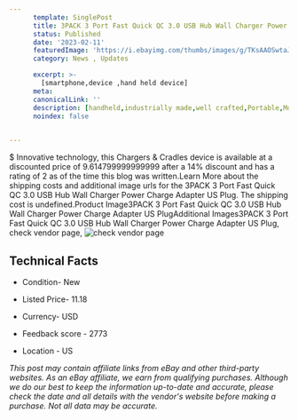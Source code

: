 ```yaml
---
      template: SinglePost
      title: 3PACK 3 Port Fast Quick QC 3.0 USB Hub Wall Charger Power Charge Adapter US Plug
      status: Published
      date: '2023-02-11'
      featuredImage: 'https://i.ebayimg.com/thumbs/images/g/TKsAAOSwtaJjc0Rs/s-l225.jpg'
      category: News , Updates

      excerpt: >-
        [smartphone,device ,hand held device]
      meta:
      canonicalLink: ''
      description: [handheld,industrially made,well crafted,Portable,Mobile,Compact,Convenient,Lightweight,Maneuverable,Man-portable,Miniature,Carriable,Hand-held,Light,Holdable,Transportable,Mobile device,Pocket-sized,On-the-go,Wireless,Cordless,Compact size,Convenient size, smartphone,device ,hand held device]
      noindex: false

        
---
```

$
    Innovative technology, this Chargers & Cradles device is available at a discounted price of 9.614799999999999 after a 14% discount and has a rating of 2 as of the time this blog was written.Learn More about the shipping costs and additional image urls for the 3PACK 3 Port Fast Quick QC 3.0 USB Hub Wall Charger Power Charge Adapter US Plug. The shipping cost is undefined.Product Image3PACK 3 Port Fast Quick QC 3.0 USB Hub Wall Charger Power Charge Adapter US PlugAdditional Images3PACK 3 Port Fast Quick QC 3.0 USB Hub Wall Charger Power Charge Adapter US Plug, check vendor page, ![check vendor page](https://origin-galleryplus.ebayimg.com/ws/web/394335178145_2_0_1/225x225.jpg,https://origin-galleryplus.ebayimg.com/ws/web/394335178145_3_0_1/225x225.jpg,https://origin-galleryplus.ebayimg.com/ws/web/394335178145_4_0_1/225x225.jpg,https://origin-galleryplus.ebayimg.com/ws/web/394335178145_5_0_1/225x225.jpg,https://origin-galleryplus.ebayimg.com/ws/web/394335178145_6_0_1/225x225.jpg,https://origin-galleryplus.ebayimg.com/ws/web/394335178145_7_0_1/225x225.jpg)
    
    

 ## Technical Facts 



     
      

 - Condition- New 


      

 - Listed Price- 11.18 


      

 - Currency- USD 


      

 - Feedback score - 2773 


      

 - Location - US 


      
      

 *_This post may contain affiliate links from eBay and other third-party websites. As an eBay affiliate, we earn from qualifying purchases. Although we do our best to keep the information up-to-date and accurate, please check the date and all details with the vendor's website before making a purchase. Not all data may be accurate._*



    
    
    
    
    